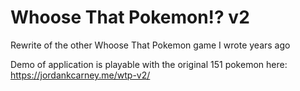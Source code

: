 # Whoose That Pokemon!? v2
Rewrite of the other Whoose That Pokemon game I wrote years ago

Demo of application is playable with the original 151 pokemon here: https://jordankcarney.me/wtp-v2/
